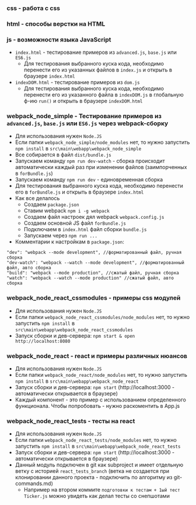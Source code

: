 ### css - работа с css

### html - способы верстки на HTML
    
### js - возможности языка JavaScript
+ ```index.html``` - тестирование примеров из ```advanced.js```, ```base.js``` или ```ES6.js```
    + Для тестирования выбранного куска кода,
    необходимо перенести его из указанных файлов
    в ```index.js```
    и открыть в браузере ```index.html```
+ ```indexDOM.html``` - тестирование примеров из ```dom.js```
    + Для тестирования выбранного куска кода, 
    необходимо перенести его из указанного файла
    в ```indexDOM.js``` в глобальную ф-ию ```run()```
    и открыть в браузере ```indexDOM.html```

### webpack_node_simple - Тестирование примеров из ```advanced.js```, ```base.js``` или ```ES6.js``` через webpack-сборку
+ Для использования нужен ```Node.JS```
+ Если папки ```webpack_node_simple/node_modules``` нет, то нужно запустить ```npm install``` в ```src\main\webapp\webpack_node_simple```
+ Все собирается в файл ```dist/bundle.js```
+ Запускаем команду ```npm run dev-watch``` - сборка происходит автоматически каждый раз при изменении файлов (заимпорченных в ```forBundle.js```)
+ Запускаем команду ```npm run dev``` - единовременная сборка
+ Для тестирования выбранного куска кода, необходимо перенести его  в ```forBundle.js``` и открыть в браузере ```index.html```
+ Как все делалось 
    + Создаем ```package.json```
    + Ставим webpack ```npm i -g webpack```
    + Создаем файл настроек дял webpack ```webpack.config.js```
    + Создаем основной JS файл ```forBundle.js```
    + Подключаем в ```index.html``` файл сборки ```bundle.js```
    + Запускаем через ```npm run ...```
+ Комментарии к настройкам в ```package.json```:
```    
"dev": "webpack --mode development", //форматированный файл, ручная сборка
"dev-watch": "webpack --watch --mode development", //форматированный файл, авто сборка
"build": "webpack --mode production", //сжатый файл, ручная сборка
"watch": "webpack --watch --mode production" //сжатый файл, авто сборка
```

### webpack_node_react_cssmodules - примеры css модулей
+ Для использования нужен ```Node.JS```
+ Если папки ```webpack_node_react_cssmodules/node_modules``` нет, то нужно запустить ```npm install``` в ```src\main\webapp\webpack_node_react_cssmodules```
+ Запуск сборки и дев-сервера: ```npm start & open http://localhost:8080```


### webpack_node_react - react и примеры различных нюансов
+ Для использования нужен ```Node.JS```
+ Если папки ```webpack_node_react/node_modules``` нет, то нужно запустить ```npm install``` в ```src\main\webapp\webpack_node_react```
+ Запуск сборки и дев-сервера: ```npm start``` (http://localhost:3000 - автоматически открывается в браузере)
+ Каждый компонент - это пример с использованием определенного функционала. Чтобы попробовать - нужно раскоментить в App.js


### webpack_node_react_tests - тесты на react
+ Для использования нужен ```Node.JS```
+ Если папки ```webpack_node_react_tests/node_modules``` нет, то нужно запустить ```npm install``` в ```src\main\webapp\webpack_node_react_tests```
+ Запуск сборки и дев-сервера: ```npm start``` (http://localhost:3000 - автоматически открывается в браузере)
+ Данный модуль подключен в git как subproject и имеет отдельную ветку с историей ```react_tests_branch``` (ветка не создается при клонировании данного проекта - подключить по алгоритму из git-commands.md)
    + Например на втором коммите ```подготовки к тестам + 1ый тест Ticker.js``` можно увидеть как делал тесты со снепшотами
